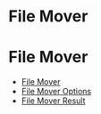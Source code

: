 <a id="file-mover-root"></a>

# File Mover

# File Mover

* [File Mover](file_mover.md)
* [File Mover Options](options.md)
* [File Mover Result](result.md)
